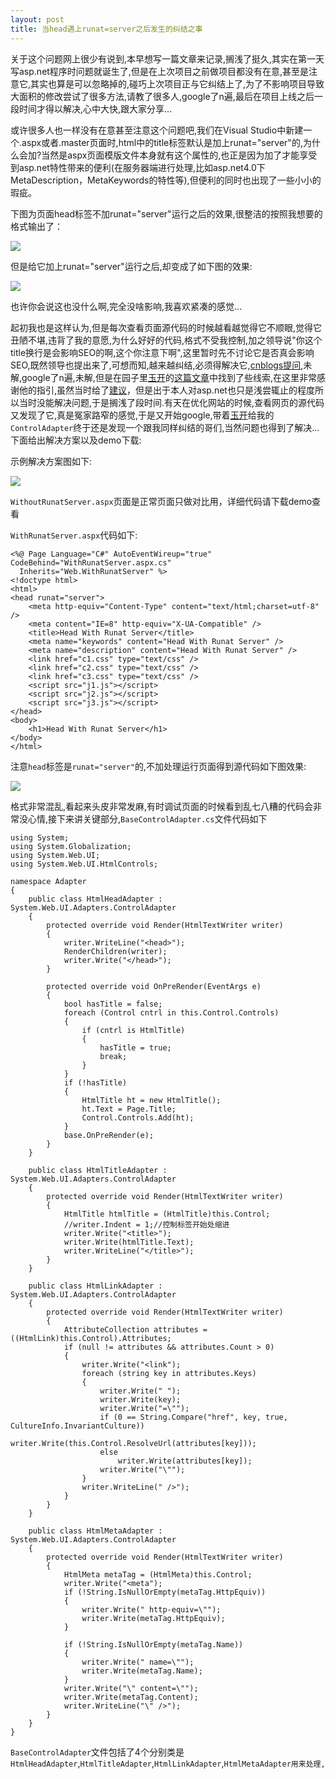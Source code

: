 ```yaml
---
layout: post
title: 当head遇上runat=server之后发生的纠结之事
---
```

关于这个问题网上很少有说到,本早想写一篇文章来记录,搁浅了挺久,其实在第一天写asp.net程序时问题就诞生了,但是在上次项目之前做项目都没有在意,甚至是注意它,其实也算是可以忽略掉的,碰巧上次项目正与它纠结上了,为了不影响项目导致大面积的修改尝试了很多方法,请教了很多人,google了n遍,最后在项目上线之后一段时间才得以解决,心中大快,跟大家分享...

或许很多人也一样没有在意甚至注意这个问题吧,我们在Visual Studio中新建一个.aspx或者.master页面时,html中的title标签默认是加上runat="server"的,为什么会加?当然是aspx页面模版文件本身就有这个属性的,也正是因为加了才能享受到asp.net特性带来的便利(在服务器端进行处理,比如asp.net4.0下MetaDescription，MetaKeywords的特性等),但便利的同时也出现了一些小小的瑕疵。

下图为页面head标签不加runat="server"运行之后的效果,很整洁的按照我想要的格式输出了：

![](/public/img/r_1.jpg)

但是给它加上runat="server"运行之后,却变成了如下图的效果:

![](/public/img/r_2.jpg)

也许你会说这也没什么啊,完全没啥影响,我喜欢紧凑的感觉...

起初我也是这样认为,但是每次查看页面源代码的时候越看越觉得它不顺眼,觉得它丑陋不堪,违背了我的意愿,为什么好好的代码,格式不受我控制,加之领导说"你这个title换行是会影响SEO的啊,这个你注意下啊",这里暂时先不讨论它是否真会影响SEO,既然领导也提出来了,可想而知,越来越纠结,必须得解决它,[cnblogs提问](http://space.cnblogs.com/q/17105/),未解,google了n遍,未解,但是在园子里[玉开](http://www.cnblogs.com/yukaizhao/)的[这篇文章](http://www.cnblogs.com/yukaizhao/archive/2010/05/18/asp_net_40_seo_enhancement_new_feature.html#1868299)中找到了些线索,在这里非常感谢他的指引,虽然当时给了[建议](http://www.cnblogs.com/yukaizhao/archive/2010/05/18/asp_net_40_seo_enhancement_new_feature.html#1870316)，但是出于本人对asp.net也只是浅尝辄止的程度所以当时没能解决问题,于是搁浅了段时间.有天在优化网站的时候,查看网页的源代码又发现了它,真是冤家路窄的感觉,于是又开始google,带着[玉开](http://www.cnblogs.com/yukaizhao/)给我的`ControlAdapter`终于还是发现一个跟我同样纠结的哥们,当然问题也得到了解决...下面给出解决方案以及demo下载:

示例解决方案图如下:

![](/public/img/2011021011274241.jpg)

`WithoutRunatServer.aspx`页面是正常页面只做对比用，详细代码请下载demo查看

`WithRunatServer.aspx`代码如下:

	<%@ Page Language="C#" AutoEventWireup="true" CodeBehind="WithRunatServer.aspx.cs"
	  Inherits="Web.WithRunatServer" %>
	<!doctype html>
	<html>
	<head runat="server">
	    <meta http-equiv="Content-Type" content="text/html;charset=utf-8" />
	    <meta content="IE=8" http-equiv="X-UA-Compatible" />
	    <title>Head With Runat Server</title>
	    <meta name="keywords" content="Head With Runat Server" />
	    <meta name="description" content="Head With Runat Server" />
	    <link href="c1.css" type="text/css" />
	    <link href="c2.css" type="text/css" />
	    <link href="c3.css" type="text/css" />
	    <script src="j1.js"></script>
	    <script src="j2.js"></script>
	    <script src="j3.js"></script>
	</head>
	<body>
	    <h1>Head With Runat Server</h1>
	</body>
	</html>

注意`head`标签是`runat="server"`的,不加处理运行页面得到源代码如下图效果:

![](/public/img/2011021011214693.jpg)

格式非常混乱,看起来头皮非常发麻,有时调试页面的时候看到乱七八糟的代码会非常没心情,接下来讲关键部分,`BaseControlAdapter.cs`文件代码如下

	using System;
	using System.Globalization;
	using System.Web.UI;
	using System.Web.UI.HtmlControls;
	
	namespace Adapter
	{
	    public class HtmlHeadAdapter : System.Web.UI.Adapters.ControlAdapter
	    {
	        protected override void Render(HtmlTextWriter writer)
	        {
	            writer.WriteLine("<head>");
	            RenderChildren(writer);
	            writer.Write("</head>");
	        }
	
	        protected override void OnPreRender(EventArgs e)
	        {
	            bool hasTitle = false;
	            foreach (Control cntrl in this.Control.Controls)
	            {
	                if (cntrl is HtmlTitle)
	                {
	                    hasTitle = true;
	                    break;
	                }
	            }
	            if (!hasTitle)
	            {
	                HtmlTitle ht = new HtmlTitle();
	                ht.Text = Page.Title;
	                Control.Controls.Add(ht);
	            }
	            base.OnPreRender(e);
	        }
	    }
	
	    public class HtmlTitleAdapter : System.Web.UI.Adapters.ControlAdapter
	    {
	        protected override void Render(HtmlTextWriter writer)
	        {
	            HtmlTitle htmlTitle = (HtmlTitle)this.Control;
	            //writer.Indent = 1;//控制标签开始处缩进
	            writer.Write("<title>");
	            writer.Write(htmlTitle.Text);
	            writer.WriteLine("</title>");
	        }
	    }
	
	    public class HtmlLinkAdapter : System.Web.UI.Adapters.ControlAdapter
	    {
	        protected override void Render(HtmlTextWriter writer)
	        {
	            AttributeCollection attributes = ((HtmlLink)this.Control).Attributes;
	            if (null != attributes && attributes.Count > 0)
	            {
	                writer.Write("<link");
	                foreach (string key in attributes.Keys)
	                {
	                    writer.Write(" ");
	                    writer.Write(key);
	                    writer.Write("=\"");
	                    if (0 == String.Compare("href", key, true, CultureInfo.InvariantCulture))
	                        writer.Write(this.Control.ResolveUrl(attributes[key]));
	                    else
	                        writer.Write(attributes[key]);
	                    writer.Write("\"");
	                }
	                writer.WriteLine(" />");
	            }
	        }
	    }
	
	    public class HtmlMetaAdapter : System.Web.UI.Adapters.ControlAdapter
	    {
	        protected override void Render(HtmlTextWriter writer)
	        {
	            HtmlMeta metaTag = (HtmlMeta)this.Control;
	            writer.Write("<meta");
	            if (!String.IsNullOrEmpty(metaTag.HttpEquiv))
	            {
	                writer.Write(" http-equiv=\"");
	                writer.Write(metaTag.HttpEquiv);
	            }
	
	            if (!String.IsNullOrEmpty(metaTag.Name))
	            {
	                writer.Write(" name=\"");
	                writer.Write(metaTag.Name);
	            }
	            writer.Write("\" content=\"");
	            writer.Write(metaTag.Content);
	            writer.WriteLine("\" />");
	        }
	    }
	}

`BaseControlAdapter`文件包括了4个分别类是`HtmlHeadAdapter`,`HtmlTitleAdapter`,`HtmlLinkAdapter`,`HtmlMetaAdapter用来处理`<head>`,`<title>`,`<link>`,`<meta>`标签(如果有其他标签要进行处理可以添加相应的类)

可以看到基本上是处理了标签的换行的问题,代码中注释了缩进是因为得到的效果并没有想象中的好,之后再进行尝试

`Adapter`类库准备好了当然得引入到Web项目中去,然后是如何指定上面的类去处理相应的标签呢,这时就要用上`App_Browsers`这个文件夹,新建一个`Default.browser`代码如下:

	<browsers>
	  <browser refID="Default">
	    <controlAdapters>
	      <adapter
	      controlType="System.Web.UI.HtmlControls.HtmlHead"
	      adapterType="Adapter.HtmlHeadAdapter"/>
	      <adapter
	      controlType="System.Web.UI.HtmlControls.HtmlTitle"
	      adapterType="Adapter.HtmlTitleAdapter" />
	      <adapter
	      controlType="System.Web.UI.HtmlControls.HtmlLink"
	      adapterType="Adapter.HtmlLinkAdapter"/>
	      <adapter
	      controlType="System.Web.UI.HtmlControls.HtmlMeta"
	      adapterType="Adapter.HtmlMetaAdapter"/>
	    </controlAdapters>
	  </browser>
	</browsers>

关于`App_Browsers`特殊文件夹以及`.browser`文件的作用可以参考下面连接:

ASP.NET Web Project Folder Structure

[http://msdn.microsoft.com/en-us/library/ex526337.aspx](http://msdn.microsoft.com/en-us/library/ex526337.aspx)

Browser Definition File Schema (browsers Element)

[http://msdn.microsoft.com/en-us/library/ms228122.aspx](http://msdn.microsoft.com/en-us/library/ms228122.aspx)

这样编译整个解决方案并运行`WithRunatServer.aspx`页面发现代码已经整洁很多了

![](/public/img/2011021011481766.jpg)

问题是得到了解决,不过还是发现有一些瑕疵，比如缩进,script等文中没有提到过的标签的处理等,我在实际项目中用了些不优雅的方式进行了处理,由于项目特殊性就不详谈了,希望给同样纠结的童靴一个思路,觉得还行的话给个推荐,存在不对之处请指出,谢谢:)

附上一些参考连接:

[http://www.cnblogs.com/yukaizhao/archive/2010/05/18/asp_net_40_seo_enhancement_new_feature.html](http://www.cnblogs.com/yukaizhao/archive/2010/05/18/asp_net_40_seo_enhancement_new_feature.html)

[http://blogs.x2line.com/al/archive/2007/01/10/2773.aspx](http://blogs.x2line.com/al/archive/2007/01/10/2773.aspx)

[http://blogs.x2line.com/al/archive/2007/01/31/2814.aspx](http://blogs.x2line.com/al/archive/2007/01/31/2814.aspx)

[http://blogs.x2line.com/al/archive/2007/01/31/2816.aspx](http://blogs.x2line.com/al/archive/2007/01/31/2816.aspx)

[http://codebetter.com/blogs/jeff.lynch/archive/2008/05/02/asp-net-quot-head-quot-rendering-issues.aspx](http://codebetter.com/blogs/jeff.lynch/archive/2008/05/02/asp-net-quot-head-quot-rendering-issues.aspx)

附上本文的demo下载:

[http://files.cnblogs.com/aNd1coder/ControlAdapterExample.rar](http://files.cnblogs.com/aNd1coder/ControlAdapterExample.rar)